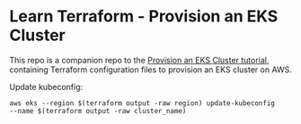 # Learn Terraform - Provision an EKS Cluster

This repo is a companion repo to the [Provision an EKS Cluster tutorial](https://developer.hashicorp.com/terraform/tutorials/kubernetes/eks), containing
Terraform configuration files to provision an EKS cluster on AWS.


Update kubeconfig:
```
aws eks --region $(terraform output -raw region) update-kubeconfig     --name $(terraform output -raw cluster_name)
```

